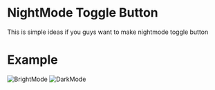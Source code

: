 # NightMode Toggle Button
This is simple ideas if you guys want to make nightmode toggle button 

# Example
![BrightMode](https://github.com/rifqanzalbina/animationwebcollection/assets/124742008/ca7a64c0-c6ed-4d0e-ac70-b3ed7f0316bd)
![DarkMode](https://github.com/rifqanzalbina/animationwebcollection/assets/124742008/611be769-7c7a-4dfa-9d5e-cf573e4b77c2)
